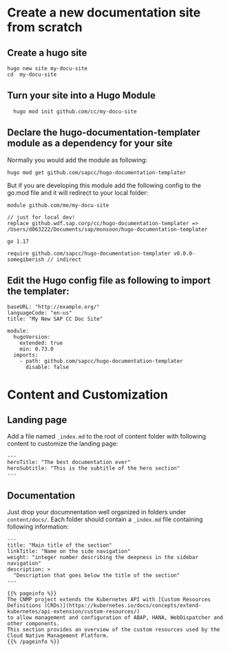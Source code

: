 # Create a new documentation site from scratch

## Create a hugo site

```
hugo new site my-docu-site
cd  my-docu-site
```

## Turn your site into a Hugo Module

```
  hugo mod init github.com/cc/my-docu-site
```

## Declare the hugo-documentation-templater module as a dependency for your site

Normally you would add the module as following:

```
hugo mod get github.com/sapcc/hugo-documentation-templater
```

But if you are developing this module add the following config to the go.mod file and it will redirect to your local folder:

```
module github.com/me/my-docu-site

// just for local dev!
replace github.wdf.sap.corp/cc/hugo-documentation-templater => /Users/d063222/Documents/sap/monsoon/hugo-documentation-templater

go 1.17

require github.com/sapcc/hugo-documentation-templater v0.0.0-somegiberish // indirect
```

## Edit the Hugo config file as following to import the templater:

```
baseURL: "http://example.org/"
languageCode: "en-us"
title: "My New SAP CC Doc Site"

module:
  hugoVersion:
    extended: true
    min: 0.73.0
  imports:
    - path: github.com/sapcc/hugo-documentation-templater
      disable: false
```

# Content and Customization

## Landing page

Add a file named `_index.md` to the root of content folder with following content to customize the landing page:

```
---
heroTitle: "The best documentation ever"
heroSubtitle: "This is the subtitle of the hero section"
---
```

## Documentation

Just drop your documnentation well organized in folders under `content/docs/`. Each folder should contain a `_index.md` file containing following information:

```
---
title: "Main title of the section"
linkTitle: "Name on the side navigation"
weight: "integer number describing the deepness in the sidebar navigation"
description: >
  "Description that goes below the title of the section"
---

{{% pageinfo %}}
The CNMP project extends the Kubernetes API with [Custom Resources Definitions (CRDs)](https://kubernetes.io/docs/concepts/extend-kubernetes/api-extension/custom-resources/)
to allow management and configuration of ABAP, HANA, WebDispatcher and other components.
This section provides an overview of the custom resources used by the Cloud Native Management Platform.
{{% /pageinfo %}}
```
